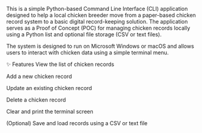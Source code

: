 This is a simple Python-based Command Line Interface (CLI) application designed to help a local chicken breeder move from a paper-based chicken record system to a basic digital record-keeping solution. The application serves as a Proof of Concept (POC) for managing chicken records locally using a Python list and optional file storage (CSV or text files).

The system is designed to run on Microsoft Windows or macOS and allows users to interact with chicken data using a simple terminal menu.

✨ Features
View the list of chicken records

Add a new chicken record

Update an existing chicken record

Delete a chicken record

Clear and print the terminal screen

(Optional) Save and load records using a CSV or text file
